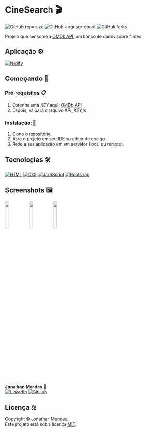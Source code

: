 # CineSearch 🎬

![GitHub repo size](https://img.shields.io/github/repo-size/DevJonathanMendes/CineSearch)
![GitHub language count](https://img.shields.io/github/languages/count/DevJonathanMendes/CineSearch)
![GitHub forks](https://img.shields.io/github/forks/DevJonathanMendes/CineSearch)

Projeto que consome a [OMDb API](https://www.omdbapi.com/), um banco de dados sobre filmes.

## Aplicação ⚙️

[![Netlify](https://img.shields.io/badge/Netlify-00C7B7?&logo=netlify&logoColor=white)](https://here-cinesearch.netlify.app/)

## Começando 🚀

### Pré-requisitos 📋

1. Obtenha uma *KEY* aqui: [OMDb API](https://www.omdbapi.com/)
2. Depois, vá para o arquivo *API_KEY.js*

### Instalação: 🔧

1. Clone o repositório.
2. Abra o projeto em seu IDE ou editor de código.
3. Rode a sua aplicação em um servidor (local ou remoto).

## Tecnologias 🛠️

[![HTML](https://img.shields.io/badge/HTML5-E34F26?&logo=html5&logoColor=white)](https://developer.mozilla.org/pt-BR/docs/Web/HTML)
[![CSS](https://img.shields.io/badge/CSS3-1572B6?&logo=css3&logoColor=white)](https://developer.mozilla.org/pt-BR/docs/Web/CSS)
[![JavaScript](https://img.shields.io/badge/JavaScript-323330?&logo=javascript&logoColor=F7DF1E)](https://developer.mozilla.org/pt-BR/docs/Web/JavaScript)
[![Bootstrap](https://img.shields.io/badge/Bootstrap-563D7C?&logo=bootstrap&logoColor=white)](https://getbootstrap.com/)

## Screenshots 🖼️

<p float="left">
  <img src="https://raw.github.com/DevJonathanMendes/CineSearch/master/public/home.png" width="15%"/>
  <img src="https://raw.github.com/DevJonathanMendes/CineSearch/master/public/search.png" width="15%"/>
  <img src="https://raw.github.com/DevJonathanMendes/CineSearch/master/public/movie.png" width="15%"/>
</p>

**Jonathan Mendes 👤**\
[![LinkedIn](https://img.shields.io/badge/LinkedIn-0077B5?&logo=linkedin)](https://www.linkedin.com/in/jonatanbarreiro/)
[![GitHub](https://img.shields.io/badge/LinkedIn-100000?&logo=github)](https://github.com/DevJonathanMendes)

## Licença ⚖️

Copyright © [Jonathan Mendes](https://github.com/DevJonathanMendes).\
Este projeto está sob a licença [MIT](https://github.com/DevJonathanMendes/CineSearch/blob/master/LICENSE).

